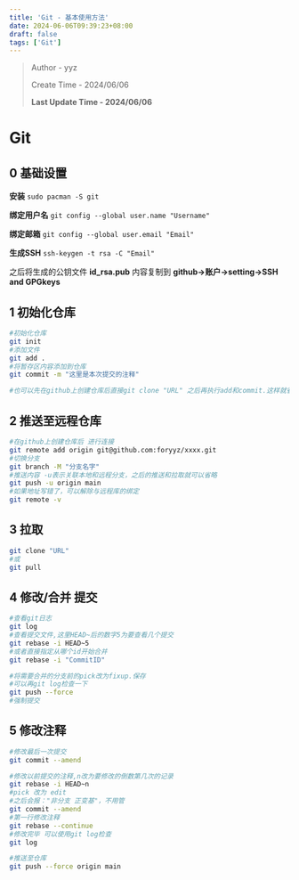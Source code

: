 ```yaml
---
title: 'Git - 基本使用方法'
date: 2024-06-06T09:39:23+08:00
draft: false
tags: ['Git']
---
```

> Author - yyz
>
> Create Time - 2024/06/06
>
> **Last Update Time - 2024/06/06**

# Git

## 0 基础设置

**安装** `sudo pacman -S git`

**绑定用户名** `git config --global user.name "Username"`

**绑定邮箱** `git config --global user.email "Email"`

**生成SSH** `ssh-keygen -t rsa -C "Email"`

之后将生成的公钥文件 **id_rsa.pub** 内容复制到 **github->账户->setting->SSH and GPGkeys**

## 1 初始化仓库

```bash
#初始化仓库
git init
#添加文件
git add .
#将暂存区内容添加到仓库
git commit -m "这里是本次提交的注释"

#也可以先在github上创建仓库后直接git clone "URL" 之后再执行add和commit.这样就省去了和远程库连接的步骤
```

## 2 推送至远程仓库

```bash
#在github上创建仓库后 进行连接
git remote add origin git@github.com:foryyz/xxxx.git
#切换分支
git branch -M "分支名字"
#推送内容 -u表示关联本地和远程分支，之后的推送和拉取就可以省略
git push -u origin main
#如果地址写错了，可以解除与远程库的绑定
git remote -v
```

## 3 拉取

```bash
git clone "URL"
#或
git pull
```

## 4 修改/合并 提交

```bash
#查看git日志
git log
#查看提交文件,这里HEAD~后的数字5为要查看几个提交
git rebase -i HEAD~5
#或者直接指定从哪个id开始合并
git rebase -i "CommitID"

#将需要合并的分支前的pick改为fixup.保存
#可以再git log检查一下
git push --force
#强制提交
```

## 5 修改注释

```bash
#修改最后一次提交
git commit --amend

#修改以前提交的注释,n改为要修改的倒数第几次的记录
git rebase -i HEAD~n
#pick 改为 edit
#之后会报："非分支 正变基"，不用管
git commit --amend
#第一行修改注释
git rebase --continue
#修改完毕 可以使用git log检查
git log

#推送至仓库
git push --force origin main
```

